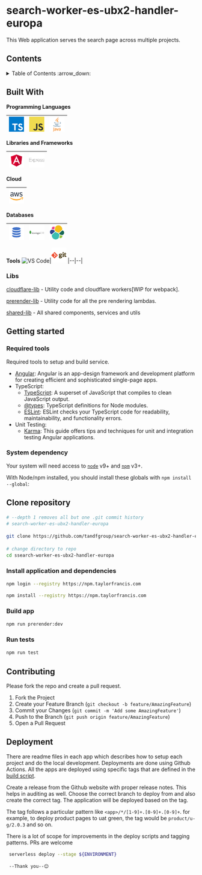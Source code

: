 # search-worker-es-ubx2-handler-europa

This Web application serves the search page across multiple projects.


<!-- PROJECT SHIELDS -->
<!--
*** I'm using markdown "reference style" links for readability.
*** Reference links are enclosed in brackets [ ] instead of parentheses ( ).
*** See the bottom of this document for the declaration of the reference variables
*** for contributors-url, forks-url, etc. This is an optional, concise syntax you may use.
*** https://www.markdownguide.org/basic-syntax/#reference-style-links
-->


## Contents

<!-- TABLE OF CONTENTS -->
<details>
  <summary>Table of Contents :arrow_down: </summary>
  <ol>
    <li>
      <a href="#about-the-project">About The Project</a>
      <ul>
         <li><a href="#contents">Project Repo</a></li>
         <li><a href="#libs">Libs</a></li>
      </ul>
    </li>
    <li>
      <a href="#built-with">Built with</a>
    </li>
    <li>
      <a href="#getting-started">Getting Started</a>
      <ul>
        <li><a href="#required-tools">Required tools</a></li>
        <li><a href="#system-dependency">System dependency</a></li>
      </ul>
    </li>
     <li>
      <a href="#clone-repository">Clone repository</a>
    </li>
      <li>
      <a href="#install-application-and-dependencies">Install application and dependencies</a>
      <ul>
        <li><a href="#build-app">Build App</a></li>
        <li><a href="#run-tests">Run Tests</a></li>
      </ul>
    </li>
    <li><a href="#contributing">Contributing</a></li>
    <li><a href="#deployment">Deployment</a></li>
  </ol>
</details>

## Built With


**Programming Languages**

<img title="Typescript" alt="Typescript" width="40px" src="https://raw.githubusercontent.com/github/explore/master/topics/typescript/typescript.png" />|<img alt="JS" title="JavaScript" width="40px" src="https://raw.githubusercontent.com/github/explore/master/topics/javascript/javascript.png">|<img title="Java" alt="java" width="40px" src="https://raw.githubusercontent.com/github/explore/master/topics/java/java.png">
|--|--|--|



**Libraries and Frameworks**

<img title="Angular" alt="Angular" width="40px" src="https://raw.githubusercontent.com/github/explore/80688e429a7d4ef2fca1e82350fe8e3517d3494d/topics/angular/angular.png">|<img title="express" alt="express" width="40px" src="https://raw.githubusercontent.com/github/explore/80688e429a7d4ef2fca1e82350fe8e3517d3494d/topics/express/express.png">
|--|--|


**Cloud**

<img title="AWS" alt="AWS" width="40px" src="https://raw.githubusercontent.com/github/explore/master/topics/aws/aws.png">|
|--|

**Databases**

<img title="SQL" alt="SQL" width="40px" src="https://raw.githubusercontent.com/github/explore/master/topics/sql/sql.png">|<img title="MongoDB" alt="MongoDB" width="40px" src="https://raw.githubusercontent.com/github/explore/master/topics/mongodb/mongodb.png">|<img title="ElasticSearch" alt="ElasticSearch" width="40px" src="https://raw.githubusercontent.com/github/explore/master/topics/elasticsearch/elasticsearch.png"> <br>
|--|--|--|

**Tools**
<img title="VS Code" alt="VS Code" width="40px" src="https://img.icons8.com/fluent/48/000000/visual-studio-code-2019.png">|<img title="git" alt="git" width="40px" src="https://raw.githubusercontent.com/github/explore/master/topics/git/git.png">
|--|--|
<br>



### Libs

[cloudflare-lib](https://github.com/tandfgroup/discovery-client-websites/tree/develop/libs/cloudflare-lib) - Utility code and cloudflare workers[WIP for webpack].

[prerender-lib](https://github.com/tandfgroup/discovery-client-websites/tree/develop/libs/prerender-lib) - Utility code for all the pre rendering lambdas.

[shared-lib](https://github.com/tandfgroup/discovery-client-websites/tree/develop/libs/shared-lib) - All shared components, services and utils


## Getting started

### Required tools

Required tools to setup and build service.

- [Angular](https://angular.io/): Angular is an app-design framework and development platform for creating efficient and sophisticated single-page apps.
- TypeScript:
  - [TypeScript](http://www.typescriptlang.org/): A superset of JavaScript that compiles to clean JavaScript output.
  - [@types](https://www.npmjs.com/~types): TypeScript definitions for Node modules.
  - [ESLint](https://eslint.org/): ESLint checks your TypeScript code for readability, maintainability, and functionality errors.
- Unit Testing:
  - [Karma](https://angular.io/guide/testing): This guide offers tips and techniques for unit and integration testing Angular applications.


### System dependency


Your system will need access to [`node`](https://nodejs.org/en/) v9+ and [`npm`](https://www.npmjs.com/) v3+.

With Node/npm installed, you should install these globals with `npm install --global`:

## Clone repository

```sh
# --depth 1 removes all but one .git commit history
# search-worker-es-ubx2-handler-europa

git clone https://github.com/tandfgroup/search-worker-es-ubx2-handler-europa

# change directory to repo
cd ssearch-worker-es-ubx2-handler-europa

```
### Install application and dependencies <a id="install-app"></a>

```bash
npm login --registry https://npm.taylorfrancis.com
```

```bash
npm install --registry https://npm.taylorfrancis.com
```


### Build app


```bash
npm run prerender:dev
```

### Run tests

```bash
npm run test
```

## Contributing

Please fork the repo and create a pull request.

1. Fork the Project
2. Create your Feature Branch (`git checkout -b feature/AmazingFeature`)
3. Commit your Changes (`git commit -m 'Add some AmazingFeature'`)
4. Push to the Branch (`git push origin feature/AmazingFeature`)
5. Open a Pull Request


## Deployment


There are readme files in each app which describes how to setup each project and do the local development. Deployments are done using Github Actions. All the apps are deployed using specific tags that are defined in the [build script](https://github.com/tandfgroup/discovery-client-websites/blob/develop/.github/workflows/deploy.yml).

Create a release from the Github website with proper release notes. This helps in auditing as well. Choose the correct branch to deploy from and also create the correct tag. The application will be deployed based on the tag.

The tag follows a particular pattern like `<app>/*/[1-9]+.[0-9]+.[0-9]+`.
for example, to deploy product pages to uat green, the tag would be `product/u-g/2.0.3` and so on.

There is a lot of scope for improvements in the deploy scripts and tagging patterns. PRs are welcome


```bash
 serverless deploy --stage ${ENVIRONMENT}
```


` --Thank you--😊`


